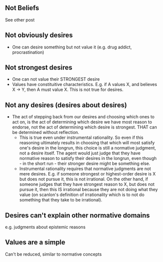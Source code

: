 ## Not Beliefs

See other post

## Not obviously desires

- One can desire something but not value it (e.g. drug addict, procrastination)

## Not strongest desires

- One can not value their STRONGEST desire 
- Values have constituitive characteristics. E.g. if A values X, and believes X -> Y, then A must value X. This is not true for desires.

## Not any desires (desires about desires)

- The act of stepping back from our desires and choosing which ones to act on, is the act of determining which desire we have most reason to endorse, not the act of determining which desire is strongest. THAT can be determined without reflection.
	- This is true even under instrumental rationality. So even if this reasoning ultimately results in choosing that which will most satisfy one's desire in the longrun, this choice is still a normative judgment, not a desire itself. The agent would just judge that they have normative reason to satisfy their desires in the longrun, even though - in the short run - their stronger desire might be something else.
	- Instrumental rationality requires that normative judgments are not mere desires. E.g. if someone strongest or highest-order desire is X but does not pursue it, this is not irrational. On the other hand, if someone judges that they have strongest reason to X, but does not pursue it, then this IS irrational because they are not doing what they value (on scanlon's definition of irrationality which is to not do something that they take to be irrational).

## Desires can't explain other normative domains

e.g. judgments about epistemic reasons

## Values are a simple

Can't be reduced, similar to normative concepts